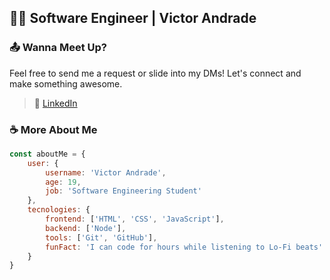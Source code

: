 ## 👨‍💻 Software Engineer | Victor Andrade

### 📤 Wanna Meet Up?

Feel free to send me a request or slide into my DMs! Let's connect and make something awesome.

> 💼 [LinkedIn](https://linkedin.com/in/victoandrad)

### ☕ More About Me

```javascript
const aboutMe = {
    user: {
        username: 'Victor Andrade',
        age: 19,
        job: 'Software Engineering Student'
    },
    tecnologies: {
        frontend: ['HTML', 'CSS', 'JavaScript'],
        backend: ['Node'],
        tools: ['Git', 'GitHub'],
        funFact: 'I can code for hours while listening to Lo-Fi beats'
    }
}
```
